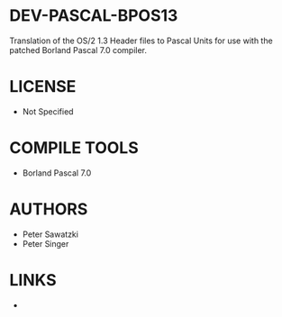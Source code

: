 # DEV-PASCAL-BPOS13
Translation of the OS/2 1.3 Header files to Pascal Units for use with the patched Borland Pascal 7.0 compiler.

LICENSE
===============
* Not Specified

COMPILE TOOLS
===============
* Borland Pascal 7.0
 
AUTHORS
===============
* Peter Sawatzki
* Peter Singer

LINKS
===============
* 
